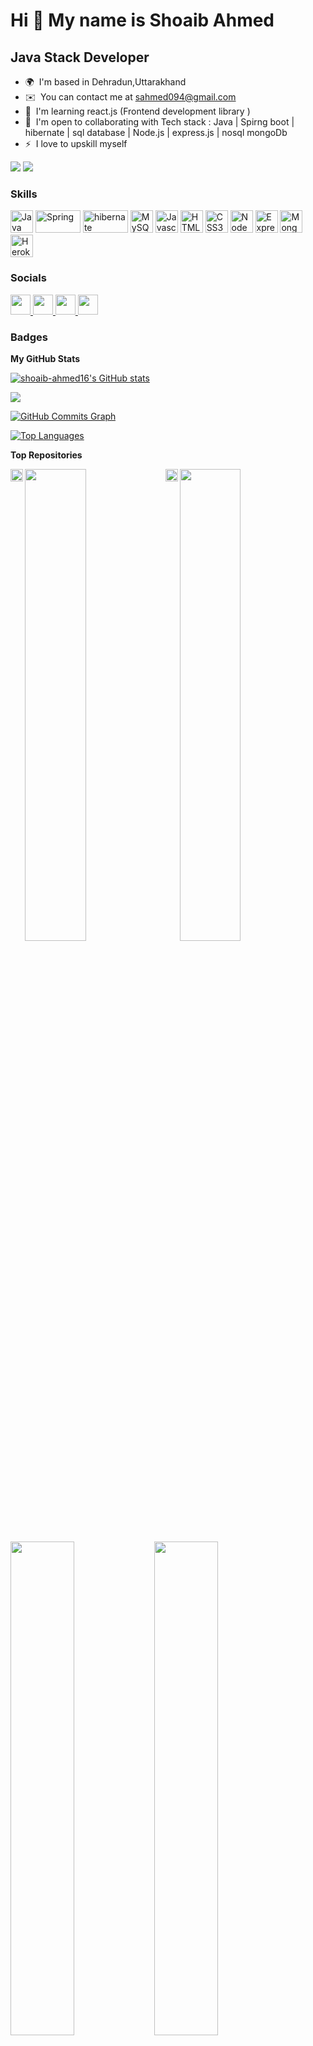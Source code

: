 Hi 👋 My name is Shoaib Ahmed
=============================

Java Stack Developer
--------------------

* 🌍  I'm based in Dehradun,Uttarakhand
* ✉️  You can contact me at [sahmed094@gmail.com](mailto:sahmed094@gmail.com)
* 🧠  I'm learning react.js (Frontend development library )
* 🤝  I'm open to collaborating with Tech stack : Java | Spirng boot | hibernate | sql database | Node.js | express.js | nosql mongoDb
* ⚡  I love to upskill myself 

<a href="https://www.github.com/shoaib-ahmed16" target="_blank" rel="noreferrer"><img
src="https://img.shields.io/github/followers/shoaib-ahmed16?logo=github&style=for-the-badge&color=facc15&labelColor=000000" /></a>
![](https://komarev.com/ghpvc/?username=shoaib-ahmed16)
### Skills

<p align="left">
<a href="https://www.oracle.com/java/" target="_blank" rel="noreferrer"><img src="https://raw.githubusercontent.com/danielcranney/readme-generator/main/public/icons/skills/java-colored.svg" width="36" height="36" alt="Java" /></a>
<a href="https://spring.io/" target="_blank" rel="noreferrer"><img src="https://4.bp.blogspot.com/-ou-a_Aa1t7A/W6IhNc3Q0gI/AAAAAAAAD6Y/pwh44arKiuM_NBqB1H7Pz4-7QhUxAgZkACLcBGAs/s1600/spring-boot-logo.png" width="72" height="36" alt="Spring" /></a>
<a href="https://hibernate.org/" target="_blank" rel="noreferrer"><img src="https://hibernate.org/images/hibernate-logo.svg" width="72" height="36" alt="hibernate" /></a>
  <a href="https://www.mysql.com/" target="_blank" rel="noreferrer"><img src="https://raw.githubusercontent.com/danielcranney/readme-generator/main/public/icons/skills/mysql-colored.svg" width="36" height="36" alt="MySQL" /></a>
<a href="https://developer.mozilla.org/en-US/docs/Web/JavaScript" target="_blank" rel="noreferrer"><img src="https://raw.githubusercontent.com/danielcranney/readme-generator/main/public/icons/skills/javascript-colored.svg" width="36" height="36" alt="Javascript" /></a>
<a href="https://developer.mozilla.org/en-US/docs/Glossary/HTML5" target="_blank" rel="noreferrer"><img src="https://raw.githubusercontent.com/danielcranney/readme-generator/main/public/icons/skills/html5-colored.svg" width="36" height="36" alt="HTML5" /></a>
<a href="https://www.w3.org/TR/CSS/#css" target="_blank" rel="noreferrer"><img src="https://raw.githubusercontent.com/danielcranney/readme-generator/main/public/icons/skills/css3-colored.svg" width="36" height="36" alt="CSS3" /></a>
<a href="https://nodejs.org/en/" target="_blank" rel="noreferrer"><img src="https://raw.githubusercontent.com/danielcranney/readme-generator/main/public/icons/skills/nodejs-colored.svg" width="36" height="36" alt="NodeJS" /></a>
<a href="https://expressjs.com/" target="_blank" rel="noreferrer"><img src="https://raw.githubusercontent.com/danielcranney/readme-generator/main/public/icons/skills/express-colored.svg" width="36" height="36" alt="Express" /></a>
<a href="https://www.mongodb.com/" target="_blank" rel="noreferrer"><img src="https://raw.githubusercontent.com/danielcranney/readme-generator/main/public/icons/skills/mongodb-colored.svg" width="36" height="36" alt="MongoDB" /></a>
<a href="https://www.heroku.com/" target="_blank" rel="noreferrer"><img src="https://raw.githubusercontent.com/danielcranney/readme-generator/main/public/icons/skills/heroku-colored.svg" width="36" height="36" alt="Heroku" /></a>

</p>

### Socials
<a href="https://www.github.com/shoaib-ahmed16" target="_blank" rel="noreferrer">
  <img src="https://raw.githubusercontent.com/danielcranney/readme-generator/main/public/icons/socials/github.svg" width="32" height="32" />
</a> 
<a href="https://www.linkedin.com/in/shoaib-g19" target="_blank" rel="noreferrer">
  <img src="https://raw.githubusercontent.com/danielcranney/readme-generator/main/public/icons/socials/linkedin.svg" width="32" height="32" />
</a> 
<a href="https://www.stackoverflow.com/users/17362619" target="_blank" rel="noreferrer">
  <img src="https://raw.githubusercontent.com/danielcranney/readme-generator/main/public/icons/socials/stackoverflow.svg" width="32" height="32" />
</a>
<a href="https://shoaibportfolio.vercel.app/" target="_blank" rel="noreferrer">
  <img src="https://static-00.iconduck.com/assets.00/portfolio-icon-512x512-u03oqi8o.png" width="32" height="32" />
</a>
</p>

### Badges
<b>My GitHub Stats</b>

<a href="http://www.github.com/shoaib-ahmed16"><img src="https://github-readme-stats.vercel.app/api?username=shoaib-ahmed16&show_icons=true&hide=&count_private=true&title_color=0891b2&text_color=ffffff&icon_color=facc15&bg_color=000000&hide_border=true&show_icons=true" alt="shoaib-ahmed16's GitHub stats" /></a>

<a href="http://www.github.com/shoaib-ahmed16"><img src="https://github-readme-streak-stats.herokuapp.com/?user=shoaib-ahmed16&stroke=ffffff&background=000000&ring=0891b2&fire=0891b2&currStreakNum=ffffff&currStreakLabel=0891b2&sideNums=ffffff&sideLabels=ffffff&dates=ffffff&hide_border=true" /></a>

<a href="http://www.github.com/shoaib-ahmed16"><img src="https://github-readme-activity-graph.cyclic.app/graph?username=shoaib-ahmed16&theme=dracula" alt="GitHub Commits Graph" /></a>

<a href="https://github.com/shoaib-ahmed16" align="left"><img src="https://github-readme-stats.vercel.app/api/top-langs/?username=shoaib-ahmed16&langs_count=10&title_color=0891b2&text_color=ffffff&icon_color=facc15&bg_color=000000&hide_border=true&locale=en&custom_title=Top%20%Languages" alt="Top Languages" /></a>

<b>Top Repositories</b>

<div width="100%" align="center">
  <a href="https://www.github.com/shoaib-ahmed16" target="_blank" rel="noreferrer" align="left">
   <img align="left" src="https://raw.githubusercontent.com/danielcranney/readme-generator/main/public/icons/socials/github.svg" width="20" height="20" />
  </a> 
  <a href="https://github.com/shoaib-ahmed16/Wallet-app.git" align="left">
      <img align="left" width="44%" src="https://github-readme-stats.vercel.app/api/pin/?username=shoaib-ahmed16&repo=Wallet-app&title_color=0891b2&text_color=ffffff&icon_color=facc15&bg_color=000000&hide_border=true&locale=en" />
  </a>
  <a href="https://www.github.com/shoaib-ahmed16" target="_blank" rel="noreferrer" align="left">
   <img align="left" src="https://raw.githubusercontent.com/danielcranney/readme-generator/main/public/icons/socials/github.svg" width="20" height="20" />
  </a> 
  <a href="https://github.com/shoaib-ahmed16/Login-SignUp-Authentication-Oauth.git" align="left">
      <img align="left" width="44%" src="https://github-readme-stats.vercel.app/api/pin/?username=shoaib-ahmed16&repo=Login-SignUp-Authentication-Oauth&title_color=0891b2&text_color=ffffff&icon_color=facc15&bg_color=000000&hide_border=true&locale=en" />
  </a>
</div>
<br /><br /><br /><br />
<br /><br /><br /><br />                                              
<div width="100%" align="center">
  <a href="https://github.com/shoaib-ahmed16/SkinStore-Backend-RestApi.git" align="left">
  <img align="left" width="45%" src="https://github-readme-stats.vercel.app/api/pin/?username=shoaib-ahmed16&repo=SkinStore-Backend-RestApi&title_color=0891b2&text_color=ffffff&icon_color=facc15&bg_color=000000&hide_border=true&locale=en" />
  </a>
  <a href="https://bewakoof-com-shoaib-ahmed16.vercel.app/" align="left">
  <img align="left" width="45%" src="https://github-readme-stats.vercel.app/api/pin/?username=shoaib-ahmed16&repo=Bewakoof-Frontend&title_color=0891b2&text_color=ffffff&icon_color=facc15&bg_color=000000&hide_border=true&locale=en" />
  </a>
</div>
<br /><br /><br /><br />
<br /><br /><br /><br />                                                    
<div width="100%" align="center">
  <a href="https://keen-lolly-681dd2.netlify.app/" align="left">
  <img align="left" width="45%" src="https://github-readme-stats.vercel.app/api/pin/?username=shoaib-ahmed16&repo=SkinStore&title_color=0891b2&text_color=ffffff&icon_color=facc15&bg_color=000000&hide_border=true&locale=en" />
  </a>
  <a href="https://github.com/shoaib-ahmed16/Clone.GiftCard.com" align="left">
  <img align="left" width="45%" src="https://github-readme-stats.vercel.app/api/pin/?username=shoaib-ahmed16&repo=Clone.GiftCard.com&title_color=0891b2&text_color=ffffff&icon_color=facc15&bg_color=000000&hide_border=true&locale=en" />
  </a>
</div>

